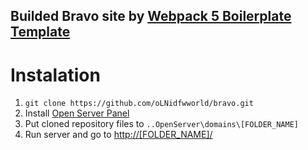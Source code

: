 ## Builded Bravo site by [Webpack 5 Boilerplate Template](https://github.com/oLNidfwworld/WebPack5)
# Instalation
1. `git clone https://github.com/oLNidfwworld/bravo.git`
2. Install [Open Server Panel](https://ospanel.io/)
3. Put cloned repository files to `..OpenServer\domains\[FOLDER_NAME]`
4. Run server and go to [http://[FOLDER_NAME]/](http://[FOLDER_NAME]/)
